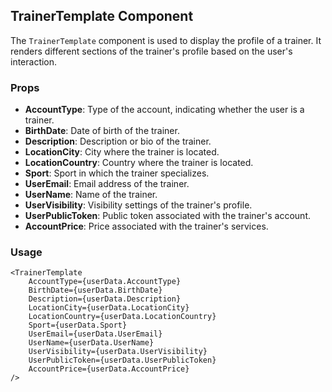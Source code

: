 ## TrainerTemplate Component

The `TrainerTemplate` component is used to display the profile of a trainer. It renders different sections of the trainer's profile based on the user's interaction.

### Props

- **AccountType**: Type of the account, indicating whether the user is a trainer.
- **BirthDate**: Date of birth of the trainer.
- **Description**: Description or bio of the trainer.
- **LocationCity**: City where the trainer is located.
- **LocationCountry**: Country where the trainer is located.
- **Sport**: Sport in which the trainer specializes.
- **UserEmail**: Email address of the trainer.
- **UserName**: Name of the trainer.
- **UserVisibility**: Visibility settings of the trainer's profile.
- **UserPublicToken**: Public token associated with the trainer's account.
- **AccountPrice**: Price associated with the trainer's services.

### Usage

```tsx
<TrainerTemplate
    AccountType={userData.AccountType}
    BirthDate={userData.BirthDate}
    Description={userData.Description}
    LocationCity={userData.LocationCity}
    LocationCountry={userData.LocationCountry}
    Sport={userData.Sport}
    UserEmail={userData.UserEmail}
    UserName={userData.UserName}
    UserVisibility={userData.UserVisibility}
    UserPublicToken={userData.UserPublicToken}
    AccountPrice={userData.AccountPrice}
/>